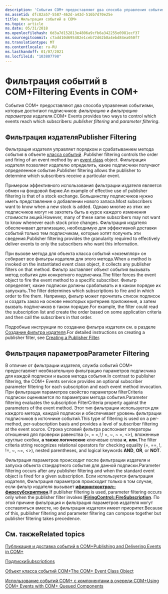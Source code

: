```yaml
---
description: 'События COM+ предоставляют два способа управления событиями, которые достигают подписчиков: фильтрацию и фильтрацию параметров издателя.'
ms.assetid: dfc82a57-5587-462d-a43d-516b7d70e25e
title: Фильтрация событий в COM+
ms.topic: article
ms.date: 05/31/2018
ms.openlocfilehash: 6d3a7d152813e4806a9cfb6a342255e0981ecf37
ms.sourcegitcommit: c7add10d695482e1ceb72d62b8a4ebd84ea050f7
ms.translationtype: MT
ms.contentlocale: ru-RU
ms.lasthandoff: 01/07/2021
ms.locfileid: "103807798"
---
```

# <a name="filtering-events-in-com"></a><span data-ttu-id="2afa6-103">Фильтрация событий в COM+</span><span class="sxs-lookup"><span data-stu-id="2afa6-103">Filtering Events in COM+</span></span>

<span data-ttu-id="2afa6-104">События COM+ предоставляют два способа управления событиями, которые достигают подписчиков: *фильтрацию* и *фильтрацию параметров* издателя.</span><span class="sxs-lookup"><span data-stu-id="2afa6-104">COM+ Events provides two ways to control which events reach which subscribers: *publisher filtering* and *parameter filtering*.</span></span>

## <a name="publisher-filtering"></a><span data-ttu-id="2afa6-105">Фильтрация издателя</span><span class="sxs-lookup"><span data-stu-id="2afa6-105">Publisher Filtering</span></span>

<span data-ttu-id="2afa6-106">Фильтрация издателя управляет порядком и срабатыванием метода события в объекте [класса событий](the-com--event-class-object.md) .</span><span class="sxs-lookup"><span data-stu-id="2afa6-106">Publisher filtering controls the order and firing of an event method by an [event class](the-com--event-class-object.md) object.</span></span> <span data-ttu-id="2afa6-107">Фильтрация издателя позволяет издателю определить, какие подписчики получают определенное событие.</span><span class="sxs-lookup"><span data-stu-id="2afa6-107">Publisher filtering allows the publisher to determine which subscribers receive a particular event.</span></span>

<span data-ttu-id="2afa6-108">Примером эффективного использования фильтрации издателя является обмен на фондовой бирже.</span><span class="sxs-lookup"><span data-stu-id="2afa6-108">An example of effective use of publisher filtering is that of a stock exchange.</span></span> <span data-ttu-id="2afa6-109">Большинству подписчиков нужно иметь представление о добавлении нового запаса.</span><span class="sxs-lookup"><span data-stu-id="2afa6-109">Most subscribers want to know when a new stock is added.</span></span> <span data-ttu-id="2afa6-110">Однако многие из этих же подписчиков могут не захотеть быть в курсе каждого изменения стоимости акций.</span><span class="sxs-lookup"><span data-stu-id="2afa6-110">However, many of these same subscribers may not want to know whenever each stock price changes.</span></span> <span data-ttu-id="2afa6-111">Фильтрация издателя обеспечивает детализацию, необходимую для эффективной доставки событий только тем подписчикам, которые хотят получить эти сведения.</span><span class="sxs-lookup"><span data-stu-id="2afa6-111">Publisher filtering provides the granularity required to effectively deliver events to only the subscribers who want this information.</span></span>

<span data-ttu-id="2afa6-112">При вызове метода для объекта класса событий «экземпляр» он собирает все фильтры издателя для этого метода.</span><span class="sxs-lookup"><span data-stu-id="2afa6-112">When a method is invoked on the instantiated event class object, it collects any publisher filters on that method.</span></span> <span data-ttu-id="2afa6-113">Фильтр заставляет объект события вызывать метод события для конкретного подписчика.</span><span class="sxs-lookup"><span data-stu-id="2afa6-113">The filter forces the event object to fire the event method to a specific subscriber.</span></span> <span data-ttu-id="2afa6-114">Фильтр определяет, какие подписки должны срабатывать и в каком порядке их запускать.</span><span class="sxs-lookup"><span data-stu-id="2afa6-114">The filter determines which subscriptions to fire and in which order to fire them.</span></span> <span data-ttu-id="2afa6-115">Например, фильтр может прочитать список подписок и создать заказ на основе некоторых критериев приложения, а затем вызвать подписчиков в таком порядке.</span><span class="sxs-lookup"><span data-stu-id="2afa6-115">For example, the filter could read the subscription list and create the order based on some application criteria and then call the subscribers in that order.</span></span>

<span data-ttu-id="2afa6-116">Подробные инструкции по созданию фильтра издателя см. в разделе [Создание фильтра издателя](creating-a-publisher-filter.md).</span><span class="sxs-lookup"><span data-stu-id="2afa6-116">For detailed instructions on creating a publisher filter, see [Creating a Publisher Filter](creating-a-publisher-filter.md).</span></span>

## <a name="parameter-filtering"></a><span data-ttu-id="2afa6-117">Фильтрация параметров</span><span class="sxs-lookup"><span data-stu-id="2afa6-117">Parameter Filtering</span></span>

<span data-ttu-id="2afa6-118">В отличие от фильтрации издателя, служба событий COM+ предоставляет необязательную фильтрацию параметров подписчика для каждой подписки и вызов метода события.</span><span class="sxs-lookup"><span data-stu-id="2afa6-118">In contrast to publisher filtering, the COM+ Events service provides an optional subscriber parameter filtering for each subscription and each event method invocation.</span></span> <span data-ttu-id="2afa6-119">При фильтрации параметров свойство параметром filterCriteria подписки оценивается по параметрам метода события.</span><span class="sxs-lookup"><span data-stu-id="2afa6-119">Parameter filtering evaluates the subscription FilterCriteria property against the parameters of the event method.</span></span> <span data-ttu-id="2afa6-120">Этот тип фильтрации используется для каждого метода, каждой подписки и обеспечивает уровень фильтрации подписчиков в источнике событий.</span><span class="sxs-lookup"><span data-stu-id="2afa6-120">This type of filtering is used on a per-method, per-subscription basis and provides a level of subscriber filtering at the event source.</span></span> <span data-ttu-id="2afa6-121">Строка условий фильтра распознает операторы отношения для проверки равенства (=, = =,!,! =, ~, ~ =,  <>), вложенные круглые скобки, **а также логические** ключевые слова **и**, **или**.</span><span class="sxs-lookup"><span data-stu-id="2afa6-121">The filter criteria string recognizes relational operators for checking equality (=, ==, !, !=, ~, ~=, <>), nested parentheses, and logical keywords **AND**, **OR**, or **NOT**.</span></span>

<span data-ttu-id="2afa6-122">Фильтрация параметров происходит после фильтрации издателя и запуска объекта стандартного события для данной подписки.</span><span class="sxs-lookup"><span data-stu-id="2afa6-122">Parameter filtering occurs after any publisher filtering and when the standard event object is fired for a given subscription.</span></span> <span data-ttu-id="2afa6-123">Если используется фильтрация издателя, Фильтрация параметров происходит только в том случае, если фильтр издателя вызывает [**ифирингконтрол:: фиресубскриптион**](/windows/desktop/api/EventSys/nf-eventsys-ifiringcontrol-firesubscription).</span><span class="sxs-lookup"><span data-stu-id="2afa6-123">If publisher filtering is used, parameter filtering occurs only when the publisher filter invokes [**IFiringControl::FireSubscription**](/windows/desktop/api/EventSys/nf-eventsys-ifiringcontrol-firesubscription).</span></span> <span data-ttu-id="2afa6-124">По этой причине фильтрация и фильтрация параметров издателя могут составляться вместе, но фильтрация издателя имеет приоритет.</span><span class="sxs-lookup"><span data-stu-id="2afa6-124">Because of this, publisher filtering and parameter filtering can compose together but publisher filtering takes precedence.</span></span>

## <a name="related-topics"></a><span data-ttu-id="2afa6-125">См. также</span><span class="sxs-lookup"><span data-stu-id="2afa6-125">Related topics</span></span>

<dl> <dt>

[<span data-ttu-id="2afa6-126">Публикация и доставка событий в COM+</span><span class="sxs-lookup"><span data-stu-id="2afa6-126">Publishing and Delivering Events in COM+</span></span>](publishing-and-delivering-events-in-com-.md)
</dt> <dt>

[<span data-ttu-id="2afa6-127">Подписки</span><span class="sxs-lookup"><span data-stu-id="2afa6-127">Subscriptions</span></span>](subscriptions.md)
</dt> <dt>

[<span data-ttu-id="2afa6-128">Объект класса событий COM+</span><span class="sxs-lookup"><span data-stu-id="2afa6-128">The COM+ Event Class Object</span></span>](the-com--event-class-object.md)
</dt> <dt>

[<span data-ttu-id="2afa6-129">Использование событий COM+ с компонентами в очереди COM+</span><span class="sxs-lookup"><span data-stu-id="2afa6-129">Using COM+ Events with COM+ Queued Components</span></span>](using-com--events-with-com--queued-components.md)
</dt> </dl>

 

 




